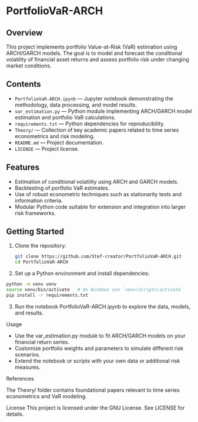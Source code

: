 # PortfolioVaR-ARCH

## Overview

This project implements portfolio Value-at-Risk (VaR) estimation using ARCH/GARCH models. The goal is to model and forecast the conditional volatility of financial asset returns and assess portfolio risk under changing market conditions.

## Contents

- `PortfolioVaR-ARCH.ipynb` — Jupyter notebook demonstrating the methodology, data processing, and model results.
- `var_estimation.py` — Python module implementing ARCH/GARCH model estimation and portfolio VaR calculations.
- `requirements.txt` — Python dependencies for reproducibility.
- `Theory/` — Collection of key academic papers related to time series econometrics and risk modeling.
- `README.md` — Project documentation.
- `LICENSE` — Project license.

## Features

- Estimation of conditional volatility using ARCH and GARCH models.
- Backtesting of portfolio VaR estimates.
- Use of robust econometric techniques such as stationarity tests and information criteria.
- Modular Python code suitable for extension and integration into larger risk frameworks.

## Getting Started

1. Clone the repository:

   ```bash
   git clone https://github.com/Stef-creator/PortfolioVaR-ARCH.git
   cd PortfolioVaR-ARCH
   ```
2. Set up a Python environment and install dependencies:

  ```bash
  python -m venv venv
  source venv/bin/activate   # On Windows use `venv\Scripts\activate`
  pip install -r requirements.txt
  ```
3. Run the notebook PortfolioVaR-ARCH.ipynb to explore the data, models, and results.

Usage
- Use the var_estimation.py module to fit ARCH/GARCH models on your financial return series.
- Customize portfolio weights and parameters to simulate different risk scenarios.
- Extend the notebook or scripts with your own data or additional risk measures.

References

The Theory/ folder contains foundational papers relevant to time series econometrics and VaR modeling.

License
This project is licensed under the GNU License. See LICENSE for details.

